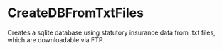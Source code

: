 # CreateDBFromTxtFiles
Creates a sqlite database using statutory insurance data from .txt files, which are downloadable via FTP.
